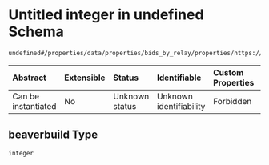 # Untitled integer in undefined Schema

```txt
undefined#/properties/data/properties/bids_by_relay/properties/https://boost-relay.flashbots.net/properties/beaverbuild
```



| Abstract            | Extensible | Status         | Identifiable            | Custom Properties | Additional Properties | Access Restrictions | Defined In                                                                          |
| :------------------ | :--------- | :------------- | :---------------------- | :---------------- | :-------------------- | :------------------ | :---------------------------------------------------------------------------------- |
| Can be instantiated | No         | Unknown status | Unknown identifiability | Forbidden         | Allowed               | none                | [bid\_summary.schema.json\*](../out/bid_summary.schema.json "open original schema") |

## beaverbuild Type

`integer`
